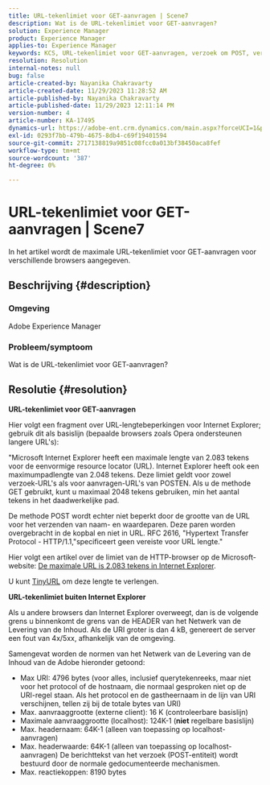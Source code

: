 ```yaml
---
title: URL-tekenlimiet voor GET-aanvragen | Scene7
description: Wat is de URL-tekenlimiet voor GET-aanvragen?
solution: Experience Manager
product: Experience Manager
applies-to: Experience Manager
keywords: KCS, URL-tekenlimiet voor GET-aanvragen, verzoek om POST, verzoek om GET, AEM
resolution: Resolution
internal-notes: null
bug: false
article-created-by: Nayanika Chakravarty
article-created-date: 11/29/2023 11:28:52 AM
article-published-by: Nayanika Chakravarty
article-published-date: 11/29/2023 12:11:14 PM
version-number: 4
article-number: KA-17495
dynamics-url: https://adobe-ent.crm.dynamics.com/main.aspx?forceUCI=1&pagetype=entityrecord&etn=knowledgearticle&id=c78fa574-aa8e-ee11-8179-6045bd006239
exl-id: 0293f7bb-479b-4675-8db4-c69f19401594
source-git-commit: 2717138819a9851c08fcc0a013bf38450aca8fef
workflow-type: tm+mt
source-wordcount: '387'
ht-degree: 0%

---
```


# URL-tekenlimiet voor GET-aanvragen | Scene7


In het artikel wordt de maximale URL-tekenlimiet voor GET-aanvragen voor verschillende browsers aangegeven.

## Beschrijving {#description}


### Omgeving

Adobe Experience Manager

### Probleem/symptoom

Wat is de URL-tekenlimiet voor GET-aanvragen?


## Resolutie {#resolution}


<b>URL-tekenlimiet voor GET-aanvragen</b>

Hier volgt een fragment over URL-lengtebeperkingen voor Internet Explorer; gebruik dit als basislijn (bepaalde browsers zoals Opera ondersteunen langere URL&#39;s):

&quot;Microsoft Internet Explorer heeft een maximale lengte van 2.083 tekens voor de eenvormige resource locator (URL). Internet Explorer heeft ook een maximumpadlengte van 2.048 tekens. Deze limiet geldt voor zowel verzoek-URL&#39;s als voor aanvragen-URL&#39;s van POSTEN. Als u de methode GET gebruikt, kunt u maximaal 2048 tekens gebruiken, min het aantal tekens in het daadwerkelijke pad.

De methode POST wordt echter niet beperkt door de grootte van de URL voor het verzenden van naam- en waardeparen. Deze paren worden overgebracht in de kopbal en niet in URL. RFC 2616, &quot;Hypertext Transfer Protocol - HTTP/1.1,&quot;specificeert geen vereiste voor URL lengte.&quot;

Hier volgt een artikel over de limiet van de HTTP-browser op de Microsoft-website: [De maximale URL is 2.083 tekens in Internet Explorer](https://support.microsoft.com/en-us/topic/maximum-url-length-is-2-083-characters-in-internet-explorer-174e7c8a-6666-f4e0-6fd6-908b53c12246).

U kunt [TinyURL](https://tinyurl.com/app) om deze lengte te verlengen.

<b>URL-tekenlimiet buiten Internet Explorer</b>

Als u andere browsers dan Internet Explorer overweegt, dan is de volgende grens u binnenkomt de grens van de HEADER van het Netwerk van de Levering van de Inhoud. Als de URI groter is dan 4 kB, genereert de server een fout van 4x/5xx, afhankelijk van de omgeving.

Samengevat worden de normen van het Netwerk van de Levering van de Inhoud van de Adobe hieronder getoond:

- Max URI: 4796 bytes (voor alles, inclusief querytekenreeks, maar niet voor het protocol of de hostnaam, die normaal gesproken niet op de URI-regel staan. Als het protocol en de gastheernaam in de lijn van URI verschijnen, tellen zij bij de totale bytes van URI)
- Max. aanvraaggrootte (externe client): 16 K (controleerbare basislijn)
- Maximale aanvraaggrootte (localhost): 124K-1 (<b>niet</b> regelbare basislijn)
- Max. headernaam: 64K-1 (alleen van toepassing op localhost-aanvragen)
- Max. headerwaarde: 64K-1 (alleen van toepassing op localhost-aanvragen) De berichttekst van het verzoek (POST-entiteit) wordt bestuurd door de normale gedocumenteerde mechanismen.
- Max. reactiekoppen: 8190 bytes
